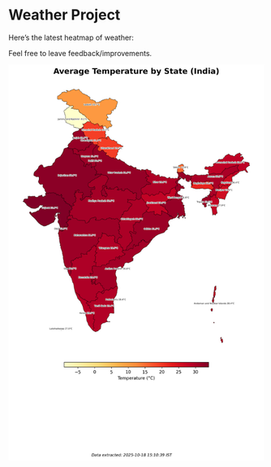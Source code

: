 # Weather Project

Here’s the latest heatmap of weather:

Feel free to leave feedback/improvements.

![India Heatmap](docs/assets/india_heatmap.png?v=F36099)
